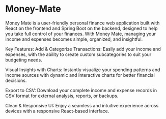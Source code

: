 # Money-Mate
Money Mate is a user-friendly personal finance web application built with React on the frontend and Spring Boot on the backend, designed to help you take full control of your finances.  With Money Mate, managing your income and expenses becomes simple, organized, and insightful.

Key Features:
Add & Categorize Transactions:
Easily add your income and expenses, with the ability to create custom subcategories to suit your budgeting needs.

Visual Insights with Charts:
Instantly visualize your spending patterns and income sources with dynamic and interactive charts for better financial decisions.

Export to CSV:
Download your complete income and expense records in CSV format for external analysis, reports, or backups.

Clean & Responsive UI:
Enjoy a seamless and intuitive experience across devices with a responsive React-based interface.


